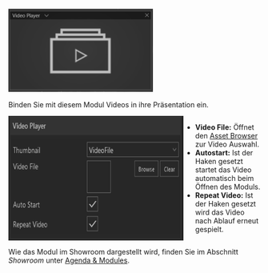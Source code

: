 ![VideoplayerModul](img/Manager/Module/Videoplayer_Module.png) 

Binden Sie mit diesem Modul Videos in ihre Präsentation ein.

<div style="display: flex">
    <img src="img/Manager/Module/VideoplayerProperties.png" width="350" style="float:left">
    <div>
        <ul>
            <li><b>Video File:</b> Öffnet den <a href="050_assetbrowser.html">Asset Browser</a> zur Video Auswahl.</li>
            <li><b>Autostart:</b> Ist der Haken gesetzt startet das Video automatisch beim Öffnen des Moduls.</li>
            <li><b>Repeat Video:</b> Ist der Haken gesetzt wird das Video nach Ablauf erneut gespielt.</li>
        </ul>
    </div>
</div>

Wie das Modul im Showroom dargestellt wird, finden Sie im Abschnitt *Showroom* unter [Agenda & Modules](056_agenda.html#video-player).

